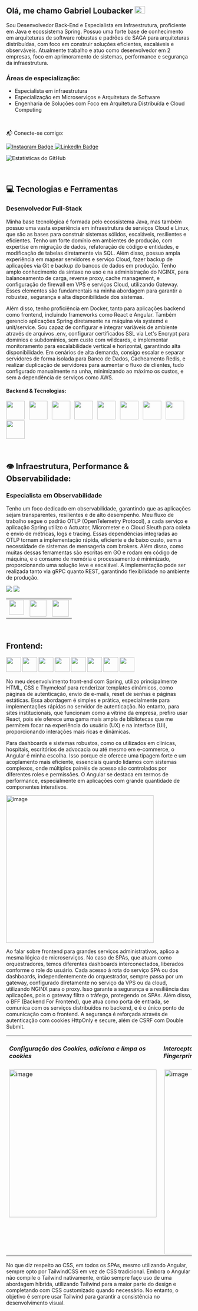 ## Olá, me chamo Gabriel Loubacker <img src="https://user-images.githubusercontent.com/1303154/88677602-1635ba80-d120-11ea-84d8-d263ba5fc3c0.gif" width="28px" height="20px" alt="Oi">

Sou Desenvolvedor Back-End e Especialista em Infraestrutura, proficiente em Java e ecossistema Spring. Possuo uma forte base de conhecimento em arquiteturas de software robustas e padrões de SAGA para arquiteturas distribuídas, com foco em construir soluções eficientes, escaláveis e observáveis. Atualmente trabalho e atuo como desenvolvedor em 2 empresas, foco em aprimoramento de sistemas, performance e segurança da infraestrutura.

<h3>Áreas de especialização:</h3>

- Especialista em infraestrutura
- Especialização em Microserviços e Arquitetura de Software
- Engenharia de Soluções com Foco em Arquitetura Distribuída e Cloud Computing

<br>
<p>
📬 Conecte-se comigo:
</p>
<p>
  <a href="https://www.instagram.com/loubacker">
    <img loading="lazy" src="https://img.shields.io/badge/Instagram-E4405F?style=for-the-badge&logo=instagram&logoColor=white" alt="Instagram Badge">
  </a>
  <a href="https://www.linkedin.com/in/loubacker">
    <img loading="lazy" src="https://custom-icon-badges.demolab.com/badge/LinkedIn-0077B5?style=for-the-badge&logo=linkedin&logoColor=white" alt="LinkedIn Badge">
  </a>
</p>


![Estatísticas do GitHub](https://github-readme-stats-lyart-chi-67.vercel.app/api?username=loubacker&show_icons=true&count_private=true)



<br>

## 💻 Tecnologias e Ferramentas
<h3>Desenvolvedor Full-Stack</h3>
<p>Minha base tecnológica é formada pelo ecossistema Java, mas também possuo uma vasta experiência em infraestrutura de serviços Cloud e Linux, que são as bases para construir sistemas sólidos, escaláveis, resilientes e eficientes. Tenho um forte domínio em ambientes de produção, com expertise em migração de dados, refatoração de código e entidades, e modificação de tabelas diretamente via SQL. Além disso, possuo ampla experiência em mapear servidores e serviço Cloud, fazer backup de aplicações via Git e backup do bancos de dados em produção. Tenho amplo conhecimento da sintaxe no uso e na administração do NGINX, para balanceamento de carga, reverse proxy, cache management, e configuração de firewall em VPS e serviços Cloud, utilizando Gateway. Esses elementos são fundamentais na minha abordagem para garantir a robustez, segurança e alta disponibilidade dos sistemas.</p>
<p>Além disso, tenho proficiência em Docker, tanto para aplicações backend como frontend, incluindo frameworks como React e Angular. Também gerencio aplicações Spring diretamente na máquina via systemd e unit/service. Sou capaz de configurar e integrar variáveis de ambiente através de arquivos .env, configurar certificados SSL via Let's Encrypt para domínios e subdomínios, sem custo com wildcards, e implementar monitoramento para escalabilidade vertical e horizontal, garantindo alta disponibilidade. Em cenários de alta demanda, consigo escalar e separar servidores de forma isolada para Banco de Dados, Cacheamento Redis, e realizar duplicação de servidores para aumentar o fluxo de clientes, tudo configurado manualmente na unha, minimizando ao máximo os custos, e sem a dependência de serviços como AWS.</p>

<h4>Backend & Tecnologias:</h4> 
<p>
  <img loading="lazy" src="https://cdn.jsdelivr.net/gh/devicons/devicon@latest/icons/java/java-original-wordmark.svg" width="50" height="50"/>
  &nbsp;
  <img loading="lazy" src="https://cdn.jsdelivr.net/gh/devicons/devicon@latest/icons/spring/spring-original-wordmark.svg" width="50" height="50"/>
  &nbsp;
  <img loading="lazy" src="https://cdn.jsdelivr.net/gh/devicons/devicon@latest/icons/linux/linux-original.svg" width="50" height="50"/>
  &nbsp;
  <img loading="lazy" src="https://cdn.jsdelivr.net/gh/devicons/devicon@latest/icons/docker/docker-original-wordmark.svg" width="50" height="50"/>
  &nbsp;
  <img loading="lazy" src="https://cdn.jsdelivr.net/gh/devicons/devicon@latest/icons/nginx/nginx-original.svg" width="50" height="50"/>
  &nbsp;
  <img loading="lazy" src="https://cdn.jsdelivr.net/gh/devicons/devicon@latest/icons/amazonwebservices/amazonwebservices-plain-wordmark.svg" width="50" height="50"/>
  &nbsp;
  <img loading="lazy" src="https://cdn.jsdelivr.net/gh/devicons/devicon@latest/icons/postgresql/postgresql-original-wordmark.svg" width="50" height="50"/>
  &nbsp;
  <img loading="lazy" src="https://cdn.jsdelivr.net/gh/devicons/devicon@latest/icons/redis/redis-original.svg" width="50" height="50"/>
  &nbsp;
  <img loading="lazy" src="https://cdn.jsdelivr.net/gh/devicons/devicon@latest/icons/mongodb/mongodb-original.svg" width="50" height="50"/>
</p>
<br>
          
## 👁️ Infraestrutura, Performance & Observabilidade:
<h3> Especialista em Observabilidade </h3>
<p>Tenho um foco dedicado em observabilidade, garantindo que as aplicações sejam transparentes, resilientes e de alto desempenho. Meu fluxo de trabalho segue o padrão OTLP (OpenTelemetry Protocol), a cada serviço e aplicação Spring utilizo o Actuator, Micrometer e o Cloud Sleuth para coleta e envio de métricas, logs e tracing. Essas dependências integradas ao OTLP tornam a implementação rápida, eficiente e de baixo custo, sem a necessidade de sistemas de mensageria com brokers. Além disso, como muitas dessas ferramentas são escritas em GO e rodam em código de máquina, e o consumo de memória e processamento é minimizado, proporcionando uma solução leve e escalável. A implementação pode ser realizada tanto via gRPC quanto REST, garantindo flexibilidade no ambiente de produção.</p>
<p>
<img loading="lazy" src="https://img.shields.io/badge/OpenTelemetry-109010?style=for-the-badge&logo=opentelemetry&logoColor=white" />
<img loading="lazy" src="https://img.shields.io/badge/Cloudflare-F38020?style=for-the-badge&logo=Cloudflare&logoColor=white" />
</p>
<table>
  <tr>
    <td valign="top"><img loading="lazy" src="https://cdn.jsdelivr.net/gh/devicons/devicon/icons/grafana/grafana-original-wordmark.svg" width="40" height="40"/></td>
    <td valign="top"><img loading="lazy" src="https://cdn.jsdelivr.net/gh/devicons/devicon/icons/prometheus/prometheus-original-wordmark.svg" width="45" height="45"/></td>
    <td valign="top"><img loading="lazy" src="https://cdn.jsdelivr.net/gh/devicons/devicon@latest/icons/jaegertracing/jaegertracing-plain-wordmark.svg" width="45" height="45"/></td>
  </tr>
</table>
<br>
          
## Frontend:
<p>
  <tr>
    <td valign="top"><img loading="lazy" src="https://cdn.jsdelivr.net/gh/devicons/devicon@latest/icons/thymeleaf/thymeleaf-original.svg" width="40" height="40"/></td>
    <td valign="top"><img loading="lazy" src="https://cdn.jsdelivr.net/gh/devicons/devicon@latest/icons/html5/html5-original.svg" width="40" height="40"/></td>
    <td valign="top"><img loading="lazy" src="https://cdn.jsdelivr.net/gh/devicons/devicon@latest/icons/css3/css3-original.svg" width="40" height="40"/></td>
    <td valign="top"><img loading="lazy" src="https://cdn.jsdelivr.net/gh/devicons/devicon@latest/icons/tailwindcss/tailwindcss-original.svg" width="40" height="40"/></td>
    <td valign="top"><img loading="lazy" src="https://cdn.jsdelivr.net/gh/devicons/devicon@latest/icons/javascript/javascript-original.svg" width="40" height="40"/></td>
    <td valign="top"><img loading="lazy" src="https://cdn.jsdelivr.net/gh/devicons/devicon@latest/icons/typescript/typescript-original.svg" width="40" height="40"/></td>
    <td valign="top"><img loading="lazy" src="https://cdn.jsdelivr.net/gh/devicons/devicon@latest/icons/angularjs/angularjs-original.svg" width="40" height="40"/></td>
    <td valign="top"><img loading="lazy" src="https://cdn.jsdelivr.net/gh/devicons/devicon@latest/icons/react/react-original.svg" width="40" height="40"/></td>
  </tr>
</p>
<p>No meu desenvolvimento front-end com Spring, utilizo principalmente HTML, CSS e Thymeleaf para renderizar templates dinâmicos, como páginas de autenticação, envio de e-mails, reset de senhas e páginas estáticas. Essa abordagem é simples e prática, especialmente para implementações rápidas no servidor de autenticação. No entanto, para sites institucionais, que funcionam como a vitrine da empresa, prefiro usar React, pois ele oferece uma gama mais ampla de bibliotecas que me permitem focar na experiência do usuário (UX) e na interface (UI), proporcionando interações mais ricas e dinâmicas.</p>

<p>Para dashboards e sistemas robustos, como os utilizados em clínicas, hospitais, escritórios de advocacia ou até mesmo em e-commerce, o Angular é minha escolha. Isso porque ele oferece uma tipagem forte e um acoplamento mais eficiente, essenciais quando lidamos com sistemas complexos, onde múltiplos painéis de acesso são controlados por diferentes roles e permissões. O Angular se destaca em termos de performance, especialmente em aplicações com grande quantidade de componentes interativos.</p>

<p><img width="400" alt="image" src="https://github.com/user-attachments/assets/6380d57a-a95d-4aac-b171-03e6e8afea5e"/></p>

<p>Ao falar sobre frontend para grandes serviços administrativos, aplico a mesma lógica de microserviços. No caso de SPAs, que atuam como orquestradores, temos diferentes dashboards interconectados, liberados conforme o role do usuário. Cada acesso à rota do serviço SPA ou dos dashboards, independentemente do orquestrador, sempre passa por um gateway, configurado diretamente no serviço da VPS ou da cloud, utilizando NGINX para o proxy. Isso garante a segurança e a resiliência das aplicações, pois o gateway filtra o tráfego, protegendo os SPAs. Além disso, o BFF (Backend For Frontend), que atua como porta de entrada, se comunica com os serviços distribuídos no backend, e é o único ponto de comunicação com o frontend. A segurança é reforçada através de autenticação com cookies HttpOnly e secure, além de CSRF com Double Submit.</p>

<table>
  <tr>
    <td valign="top">
      <h5>Configuração dos Cookies, adiciona e limpa os cookies</h5>
      <img loading="lazy" align="left" width="400" alt="image" src="https://github.com/user-attachments/assets/ec58b238-d7ad-4909-b9f9-529a7b7150a5"/>
    </td>
    <td valign="top">
      <h5>Interceptador adiciona os headers de segurança (CSRF e Fingerprint) nas requisições</h5>
      <img loading="lazy" align="right" width="500" alt="image" src="https://github.com/user-attachments/assets/b7e24252-2f49-4cda-b35e-1c94b3a09bc1"/>
    </td>
  </tr>
</table>

<p>No que diz respeito ao CSS, em todos os SPAs, mesmo utilizando Angular, sempre opto por TailwindCSS em vez de CSS tradicional. Embora o Angular não compile o Tailwind nativamente, então sempre faço uso de uma abordagem híbrida, utilizando Tailwind para a maior parte do design e completando com CSS customizado quando necessário. No entanto, o objetivo é sempre usar Tailwind para garantir a consistência no desenvolvimento visual.</p>

<!-- ![Logo](https://images.weserv.nl/?url=URL_AQUI&bg=ffffff) -->
